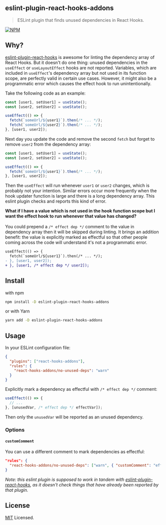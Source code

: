 ## eslint-plugin-react-hooks-addons

> ESLint plugin that finds unused dependencies in React Hooks.

[![NPM](https://img.shields.io/npm/v/eslint-plugin-react-hooks-addons.svg)](https://www.npmjs.com/package/eslint-plugin-react-hooks-addons)

## Why?

[eslint-plugin-react-hooks](https://www.npmjs.com/package/eslint-plugin-react-hooks) is awesome for linting the dependency array of React Hooks. But it doesn't do one thing: unused dependencies in the `useEffect` or `useLayoutEffect` hooks are not reported. Variables, which are included in `useEffect`'s dependency array but not used in its function scope, are perfectly valid in certain use cases. However, it might also be a programmatic error which causes the effect hook to run unintentionally.

Take the following code as an example:

```js
const [user1, setUser1] = useState();
const [user2, setUser2] = useState();

useEffect(() => {
  fetch(`someUrl/${user1}`).then(/* ... */);
  fetch(`someUrl/${user2}`).then(/* ... */);
}, [user1, user2]);
```

Next day you update the code and remove the second `fetch` but forget to remove `user2` from the dependency array:

```js
const [user1, setUser1] = useState();
const [user2, setUser2] = useState();

useEffect(() => {
  fetch(`someUrl/${user1}`).then(/* ... */);
}, [user1, user2]);
```

Then the `useEffect` will run whenever `user1` or `user2` changes, which is probably not your intention. Similar errors occur more frequently when the hook updater function is large and there is a long dependency array. This eslint plugin checks and reports this kind of error.

**What if I have a value which is not used in the hook function scope but I want the effect hook to run whenever that value has changed?**
<br/>
<br/>
You could prepend a `/* effect dep */` comment to the value in dependency array then it will be skipped during linting. It brings an addition benefit: the value is explicitly marked as effectful so that other people coming across the code will understand it's not a programmatic error.

```diff
useEffect(() => {
  fetch(`someUrl/${user1}`).then(/* ... */);
- }, [user1, user2]);
+ }, [user1, /* effect dep */ user2]);
```

## Install

with npm

```bash
npm install -D eslint-plugin-react-hooks-addons
```

or with Yarn

```bash
yarn add -D eslint-plugin-react-hooks-addons
```

## Usage

In your ESLint configuration file:

```json
{
  "plugins": ["react-hooks-addons"],
  "rules": {
    "react-hooks-addons/no-unused-deps": "warn"
  }
}
```

Explicitly mark a dependency as effectful with `/* effect dep */` comment:

```js
useEffect(() => {
  // ...
}, [unusedVar, /* effect dep */ effectVar]);
```

Then only the `unusedVar` will be reported as an unused dependency.

### Options
#### `customComment`
You can use a different comment to mark dependencies as effectful:
```json
"rules": {
  "react-hooks-addons/no-unused-deps": ["warn", { "customComment": "effectful" }]
}
```

_Note: this eslint plugin is supposed to work in tandem with [eslint-plugin-react-hooks](https://www.npmjs.com/package/eslint-plugin-react-hooks), as it doesn't check things that have already been reported by that plugin._

## License

[MIT](https://github.com/szhsin/eslint-plugin-react-hooks-addons/blob/master/LICENSE) Licensed.
